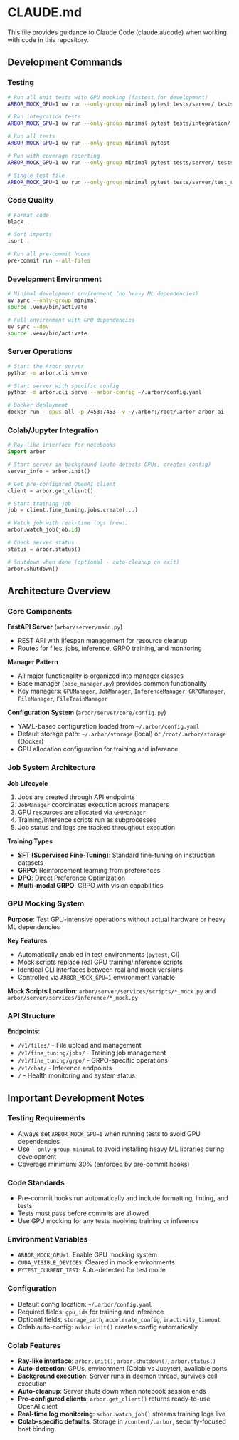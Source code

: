 # CLAUDE.md

This file provides guidance to Claude Code (claude.ai/code) when working with code in this repository.

## Development Commands

### Testing
```bash
# Run all unit tests with GPU mocking (fastest for development)
ARBOR_MOCK_GPU=1 uv run --only-group minimal pytest tests/server/ tests/test_gpu_mocking.py -v

# Run integration tests
ARBOR_MOCK_GPU=1 uv run --only-group minimal pytest tests/integration/ -v

# Run all tests
ARBOR_MOCK_GPU=1 uv run --only-group minimal pytest

# Run with coverage reporting
ARBOR_MOCK_GPU=1 uv run --only-group minimal pytest tests/server/ tests/test_gpu_mocking.py --cov=arbor --cov-report=html

# Single test file
ARBOR_MOCK_GPU=1 uv run --only-group minimal pytest tests/server/test_specific.py -v
```

### Code Quality
```bash
# Format code
black .

# Sort imports
isort .

# Run all pre-commit hooks
pre-commit run --all-files
```

### Development Environment
```bash
# Minimal development environment (no heavy ML dependencies)
uv sync --only-group minimal
source .venv/bin/activate

# Full environment with GPU dependencies
uv sync --dev
source .venv/bin/activate
```

### Server Operations
```bash
# Start the Arbor server
python -m arbor.cli serve

# Start server with specific config
python -m arbor.cli serve --arbor-config ~/.arbor/config.yaml

# Docker deployment
docker run --gpus all -p 7453:7453 -v ~/.arbor:/root/.arbor arbor-ai
```

### Colab/Jupyter Integration
```python
# Ray-like interface for notebooks
import arbor

# Start server in background (auto-detects GPUs, creates config)
server_info = arbor.init()

# Get pre-configured OpenAI client
client = arbor.get_client()

# Start training job
job = client.fine_tuning.jobs.create(...)

# Watch job with real-time logs (new!)
arbor.watch_job(job.id)

# Check server status
status = arbor.status()

# Shutdown when done (optional - auto-cleanup on exit)
arbor.shutdown()
```

## Architecture Overview

### Core Components

**FastAPI Server** (`arbor/server/main.py`)
- REST API with lifespan management for resource cleanup
- Routes for files, jobs, inference, GRPO training, and monitoring

**Manager Pattern**
- All major functionality is organized into manager classes
- Base manager (`base_manager.py`) provides common functionality
- Key managers: `GPUManager`, `JobManager`, `InferenceManager`, `GRPOManager`, `FileManager`, `FileTrainManager`

**Configuration System** (`arbor/server/core/config.py`)
- YAML-based configuration loaded from `~/.arbor/config.yaml`
- Default storage path: `~/.arbor/storage` (local) or `/root/.arbor/storage` (Docker)
- GPU allocation configuration for training and inference

### Job System Architecture

**Job Lifecycle**
1. Jobs are created through API endpoints
2. `JobManager` coordinates execution across managers
3. GPU resources are allocated via `GPUManager`
4. Training/inference scripts run as subprocesses
5. Job status and logs are tracked throughout execution

**Training Types**
- **SFT (Supervised Fine-Tuning)**: Standard fine-tuning on instruction datasets
- **GRPO**: Reinforcement learning from preferences
- **DPO**: Direct Preference Optimization
- **Multi-modal GRPO**: GRPO with vision capabilities

### GPU Mocking System

**Purpose**: Test GPU-intensive operations without actual hardware or heavy ML dependencies

**Key Features**:
- Automatically enabled in test environments (`pytest`, CI)
- Mock scripts replace real GPU training/inference scripts
- Identical CLI interfaces between real and mock versions
- Controlled via `ARBOR_MOCK_GPU=1` environment variable

**Mock Scripts Location**: `arbor/server/services/scripts/*_mock.py` and `arbor/server/services/inference/*_mock.py`

### API Structure

**Endpoints**:
- `/v1/files/` - File upload and management
- `/v1/fine_tuning/jobs/` - Training job management
- `/v1/fine_tuning/grpo/` - GRPO-specific operations
- `/v1/chat/` - Inference endpoints
- `/` - Health monitoring and system status

## Important Development Notes

### Testing Requirements
- Always set `ARBOR_MOCK_GPU=1` when running tests to avoid GPU dependencies
- Use `--only-group minimal` to avoid installing heavy ML libraries during development
- Coverage minimum: 30% (enforced by pre-commit hooks)

### Code Standards
- Pre-commit hooks run automatically and include formatting, linting, and tests
- Tests must pass before commits are allowed
- Use GPU mocking for any tests involving training or inference

### Environment Variables
- `ARBOR_MOCK_GPU=1`: Enable GPU mocking system
- `CUDA_VISIBLE_DEVICES`: Cleared in mock environments
- `PYTEST_CURRENT_TEST`: Auto-detected for test mode

### Configuration
- Default config location: `~/.arbor/config.yaml`
- Required fields: `gpu_ids` for training and inference
- Optional fields: `storage_path`, `accelerate_config`, `inactivity_timeout`
- Colab auto-config: `arbor.init()` creates config automatically

### Colab Features
- **Ray-like interface**: `arbor.init()`, `arbor.shutdown()`, `arbor.status()`
- **Auto-detection**: GPUs, environment (Colab vs Jupyter), available ports
- **Background execution**: Server runs in daemon thread, survives cell execution
- **Auto-cleanup**: Server shuts down when notebook session ends
- **Pre-configured clients**: `arbor.get_client()` returns ready-to-use OpenAI client
- **Real-time log monitoring**: `arbor.watch_job()` streams training logs live
- **Colab-specific defaults**: Storage in `/content/.arbor`, security-focused host binding

